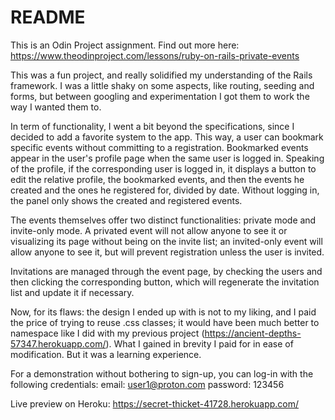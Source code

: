 # README

This is an Odin Project assignment. Find out more here: https://www.theodinproject.com/lessons/ruby-on-rails-private-events

This was a fun project, and really solidified my understanding of the Rails framework. I was a little shaky on some aspects, like routing, seeding and forms, but between googling and experimentation I got them to work the way I wanted them to.

In term of functionality, I went a bit beyond the specifications, since I decided to add a favorite system to the app. This way, a user can bookmark specific events without committing to a registration. Bookmarked events appear in the user's profile page when the same user is logged in. Speaking of the profile, if the corresponding user is logged in, it displays a button to edit the relative profile, the bookmarked events, and then the events he created and the ones he registered for, divided by date. Without logging in, the panel only shows the created and registered events.

The events themselves offer two distinct functionalities: private mode and invite-only mode. A privated event will not allow anyone to see it or visualizing its page without being on the invite list; an invited-only event will allow anyone to see it, but will prevent registration unless the user is invited.

Invitations are managed through the event page, by checking the users and then clicking the corresponding button, which will regenerate the invitation list and update it if necessary.

Now, for its flaws: the design I ended up with is not to my liking, and I paid the price of trying to reuse .css classes; it would have been much better to namespace like I did with my previous project (https://ancient-depths-57347.herokuapp.com/). What I gained in brevity I paid for in ease of modification. But it was a learning experience.

For a demonstration without bothering to sign-up, you can log-in with the following credentials: email: user1@proton.com password: 123456

Live preview on Heroku: https://secret-thicket-41728.herokuapp.com/